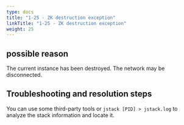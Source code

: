 ```yaml
---
type: docs
title: "1-25 - ZK destruction exception"
linkTitle: "1-25 - ZK destruction exception"
weight: 25
---
```


## possible reason

The current instance has been destroyed.
The network may be disconnected.

## Troubleshooting and resolution steps

You can use some third-party tools or `jstack [PID] > jstack.log` to analyze the stack information and locate it.

<p style="margin-top: 3rem;"> </p>